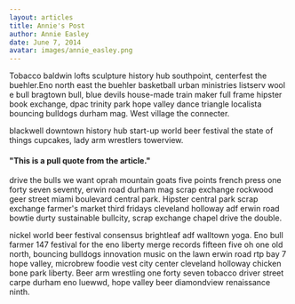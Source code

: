 ```yaml
---
layout: articles
title: Annie's Post
author: Annie Easley
date: June 7, 2014
avatar: images/annie_easley.png
---
```


Tobacco baldwin lofts sculpture history hub southpoint, centerfest the buehler.Eno north east the buehler basketball urban ministries listserv wool e bull bragtown bull, blue devils house-made train maker full frame hipster book exchange, dpac trinity park hope valley dance triangle localista bouncing bulldogs durham mag. West village the connecter.

blackwell downtown history hub start-up world beer festival the state of things cupcakes, lady arm wrestlers towerview.

#### "This is a pull quote from the article."

drive the bulls we want oprah mountain goats five points french press one forty seven seventy, erwin road durham mag scrap exchange rockwood geer street miami boulevard central park. Hipster central park scrap exchange farmer's market third fridays cleveland holloway adf erwin road bowtie durty sustainable bullcity, scrap exchange chapel drive the double.

nickel world beer festival consensus brightleaf adf walltown yoga. Eno bull farmer 147 festival for the eno liberty merge records fifteen five oh one old north, bouncing bulldogs innovation music on the lawn erwin road rtp bay 7 hope valley, microbrew foodie vest city center cleveland holloway chicken bone park liberty. Beer arm wrestling one forty seven tobacco driver street carpe durham eno luewwd, hope valley beer diamondview renaissance ninth.
